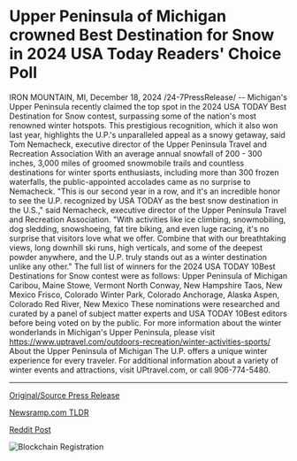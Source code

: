 # Upper Peninsula of Michigan crowned Best Destination for Snow in 2024 USA Today Readers' Choice Poll

IRON MOUNTAIN, MI, December 18, 2024 /24-7PressRelease/ -- Michigan's Upper Peninsula recently claimed the top spot in the 2024 USA TODAY Best Destination for Snow contest, surpassing some of the nation's most renowned winter hotspots. This prestigious recognition, which it also won last year, highlights the U.P.'s unparalleled appeal as a snowy getaway, said Tom Nemacheck, executive director of the Upper Peninsula Travel and Recreation Association  With an average annual snowfall of 200 - 300 inches, 3,000 miles of groomed snowmobile trails and countless destinations for winter sports enthusiasts, including more than 300 frozen waterfalls, the public-appointed accolades came as no surprise to Nemacheck.  "This is our second year in a row, and it's an incredible honor to see the U.P. recognized by USA TODAY as the best snow destination in the U.S.," said Nemacheck, executive director of the Upper Peninsula Travel and Recreation Association. "With activities like ice climbing, snowmobiling, dog sledding, snowshoeing, fat tire biking, and even luge racing, it's no surprise that visitors love what we offer. Combine that with our breathtaking views, long downhill ski runs, high verticals, and some of the deepest powder anywhere, and the U.P. truly stands out as a winter destination unlike any other."  The full list of winners for the 2024 USA TODAY 10Best Destinations for Snow contest were as follows:  Upper Peninsula of Michigan Caribou, Maine Stowe, Vermont North Conway, New Hampshire Taos, New Mexico Frisco, Colorado Winter Park, Colorado Anchorage, Alaska Aspen, Colorado Red River, New Mexico  These nominations were researched and curated by a panel of subject matter experts and USA TODAY 10Best editors before being voted on by the public.  For more information about the winter wonderlands in Michigan's Upper Peninsula, please visit https://www.uptravel.com/outdoors-recreation/winter-activities-sports/  About the Upper Peninsula of Michigan  The U.P. offers a unique winter experience for every traveler. For additional information about a variety of winter events and attractions, visit UPtravel.com, or call 906-774-5480. 

---

[Original/Source Press Release](https://www.24-7pressrelease.com/press-release/517168/upper-peninsula-of-michigan-crowned-best-destination-for-snow-in-2024-usa-today-readers-choice-poll)
                    

[Newsramp.com TLDR](https://newsramp.com/curated-news/michigan-s-upper-peninsula-voted-best-destination-for-snow-in-2024/6e4d1b0ed969e2f7c5183c9f67336677) 

 



[Reddit Post](https://www.reddit.com/r/TravelAndLeisureNews/comments/1hgx4an/michigans_upper_peninsula_voted_best_destination/) 



![Blockchain Registration](https://cdn.newsramp.app/24-7PressRelease/qrcode/2412/18/yawno4Pi.webp)